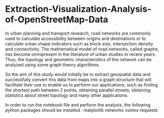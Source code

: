 # Extraction-Visualization-Analysis-of-OpenStreetMap-Data


In urban planning and transport research, road networks are commonly used to calculate accessibility between origins and destinations or to calculate urban shape indicators such as block size, intersection density and connectivity. The mathematical model of road networks, called graphs, has become omnipresent in the literature of urban studies in recent years. Thus, the topology and geometric characteristics of the network can be analyzed using some graph theory algorithms.

So the aim of this study would initially be to extract geospatial data and successfully convert this data from maps into a graph structure that will facilitate their use to enable us to perform our applications, such as finding the shortest path between 2 points, obtaining parallel streets, obtaining statistics about street topology and many other applications.

In order to run the notebook file and perform the analysis, the following python packages should be installed :
matplotlib
networkx
osmnx
requests





